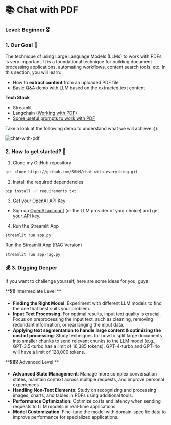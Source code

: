 
# 📚 Chat with PDF 

### **Level**: Beginner 🎖️ 

### 1. Our Goal 🎯

The technique of using Large Language Models (LLMs) to work with PDFs is very important. It is a foundational technique for building document processing applications, automating workflows, content search tools, etc. In this section, you will learn:

- How to **extract content** from an uploaded PDF file 
- Basic Q&A demo with LLM based on the extracted text content

**Tech Stack**

- Streamlit
- Langchain ([Working with PDF](https://python.langchain.com/v0.1/docs/modules/data_connection/document_loaders/pdf/))
- [Some useful prompts to work with PDF](https://generativeai.pub/25-prompting-techniques-to-help-you-chat-with-pdf-like-a-pro-1524a2f52674)

Take a look at the following demo to understand what we will achieve :)):

![chat-with-pdf](https://github.com/S0NM/chat-with-everything/blob/6cbc2a758b4b12d7e02f96fe38164440df1ef13c/gif/chat-with-pdf.gif)

### 2. How to get started?  🐌

1. Clone my GitHub repository

```bash
git clone https://github.com/S0NM/chat-with-everything.git
```
2. Install the required dependencies

```bash
pip install -r requirements.txt
```
3. Get your OpenAI API Key

- Sign up [OpenAI account](https://platform.openai.com/) (or the LLM provider of your choice) and get your API key.

4. Run the Streamlit App
```bash
streamlit run app.py
```
Run the Streamlit App (RAG Version)
```bash
streamlit run app-rag.py
```


### 💰 3. Digging Deeper

If you want to challenge yourself, here are some ideas for you, guys:

**🎖️🎖️ Intermediate Level **
- **Finding the Right Model**: Experiment with different LLM models to find the one that best suits your problem.
- **Input Text Processing**: For optimal results, input text quality is crucial. Focus on preprocessing the input text, such as cleaning, removing redundant information, or rearranging the input data.
- **Applying text segmentation to handle large content & optimizing the cost of processing**: Study techniques for how to split large documents into smaller chunks to send relevant chunks to the LLM model (e.g., GPT-3.5-turbo has a limit of 16,385 tokens). GPT-4-turbo and GPT-4o will have a limit of 128,000 tokens.


**🎖️🎖️🎖️ Advanced Level **
- **Advanced State Management**: Manage more complex conversation states, maintain context across multiple requests, and improve personal experiences
- **Handling Non-Text Elements**: Study on recognizing and processing images, charts, and tables in PDFs using additional tools.
- **Performance Optimization**: Optimize costs and latency when sending requests to LLM models in real-time applications.
- **Model Customization**: Fine-tune the model with domain-specific data to improve performance for specialized applications.
